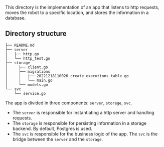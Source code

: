 This directory is the implementation of an app that listens to http requests, moves the robot to a specific location, and stores
the information in a database.

## Directory structure

```shell
├── README.md
├── server
│   ├── http.go
│   └── http_test.go
├── storage
│     ├── client.go
│     ├── migrations
│     │   ├── 20221218110026_create_executions_table.go
│     │   └── main.go
│     └── models.go
└── svc
    └── service.go
```

The app is divided in three components: `server`, `storage`, `svc`.

* The `server` is responsible for instantiating a http server and handling requests.
* The `storage` is responsible for persisting information in a storage backend. By default, Postgres is used.
* The `svc` is responsible for the business logic of the app. The `svc` is the bridge between the `server` and the `storage`.
